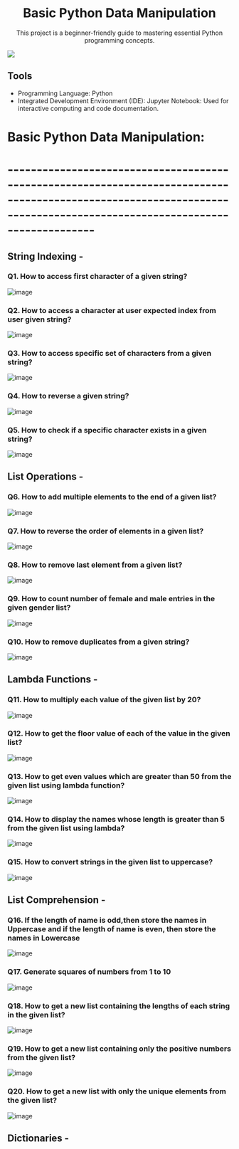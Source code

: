 <div align="center">
  <h1>Basic Python Data Manipulation</h1>
</div>


<div align="center">
This project is a beginner-friendly guide to mastering essential Python programming concepts.
</div>

![](https://media.giphy.com/media/coxQHKASG60HrHtvkt/giphy.gif)



## Tools

- Programming Language: Python
- Integrated Development Environment (IDE): Jupyter Notebook: Used for interactive computing and code documentation.



# Basic Python Data Manipulation: 

# -----------------------------------------------------------------------------------------------------------------------------------------------------------------------
## String Indexing -

### Q1. How to access first character of a given string?
![image](https://github.com/Ras-codes/Basic-Python-Data-Manipulation/assets/164164852/3604b8ab-0c36-4867-a36a-9b062db2d659)


### Q2. How to access a character at user expected index from user given string?
![image](https://github.com/Ras-codes/Basic-Python-Data-Manipulation/assets/164164852/84c0559d-2d62-4529-a4ad-b96d948e805e)


### Q3. How to access specific set of characters from a given string?
![image](https://github.com/Ras-codes/Basic-Python-Data-Manipulation/assets/164164852/fc40d9a6-d1af-4906-9b28-3f72e9e08718)


### Q4. How to reverse a given string?
![image](https://github.com/Ras-codes/Basic-Python-Data-Manipulation/assets/164164852/c34ed584-8abc-4a68-b143-5d7975988910)


### Q5. How to check if a specific character exists in a given string?
![image](https://github.com/Ras-codes/Basic-Python-Data-Manipulation/assets/164164852/c660bc48-bc20-4c96-a304-38845f7f877a)


## List Operations -

### Q6. How to add multiple elements to the end of a given list?
![image](https://github.com/Ras-codes/Basic-Python-Data-Manipulation/assets/164164852/1b64be98-5be6-48a4-811d-1fea3ba58cb0)


### Q7. How to reverse the order of elements in a given list?
![image](https://github.com/Ras-codes/Basic-Python-Data-Manipulation/assets/164164852/0266c45e-87df-4f6f-8d96-f63fbb0cfde9)


### Q8. How to remove last element from a given list?
![image](https://github.com/Ras-codes/Basic-Python-Data-Manipulation/assets/164164852/b9b64a81-87ff-4be7-815e-377f030ba99e)


### Q9. How to count number of female and male entries in the given gender list?
![image](https://github.com/Ras-codes/Basic-Python-Data-Manipulation/assets/164164852/cb30c747-f179-4a2f-b73f-3569afe8d429)


### Q10. How to remove duplicates from a given string?
![image](https://github.com/Ras-codes/Basic-Python-Data-Manipulation/assets/164164852/ac9fafc9-256b-4171-aadb-c99f9ed4c233)


## Lambda Functions - 

### Q11. How to multiply each value of the given list by 20?
![image](https://github.com/Ras-codes/Basic-Python-Data-Manipulation/assets/164164852/8ecc46a7-ecce-4d98-956c-2b33a3ae21b7)


### Q12. How to get the floor value of each of the value in the given list?
![image](https://github.com/Ras-codes/Basic-Python-Data-Manipulation/assets/164164852/50bd0e3f-e1b1-4f46-b002-024469390c92)


### Q13. How to get even values which are greater than 50 from the given list using lambda function?
![image](https://github.com/Ras-codes/Basic-Python-Data-Manipulation/assets/164164852/5407fc99-529b-433a-ab50-5e1eeec8c246)


### Q14. How to display the names whose length is greater than 5 from the given list using lambda?
![image](https://github.com/Ras-codes/Basic-Python-Data-Manipulation/assets/164164852/1fd3f922-ead4-4061-9985-6012a75038df)


### Q15. How to convert strings in the given list to uppercase?
![image](https://github.com/Ras-codes/Basic-Python-Data-Manipulation/assets/164164852/c77b2a3f-fd0a-420f-bed7-3fd601cc7e45)


## List Comprehension -

### Q16. If the length of name is odd,then store the names in Uppercase and if the length of name is even, then store the names in Lowercase
![image](https://github.com/Ras-codes/Basic-Python-Data-Manipulation/assets/164164852/d0366d5a-12e3-43cd-ade0-c56850ba1c49)


### Q17. Generate squares of numbers from 1 to 10
![image](https://github.com/Ras-codes/Basic-Python-Data-Manipulation/assets/164164852/b8c50695-d088-4e17-b0ad-df6fef92e158)


### Q18. How to get a new list containing the lengths of each string in the given list?
![image](https://github.com/Ras-codes/Basic-Python-Data-Manipulation/assets/164164852/12833fd5-d98b-43ab-a845-368f84672f20)


### Q19. How to get a new list containing only the positive numbers from the given list?
![image](https://github.com/Ras-codes/Basic-Python-Data-Manipulation/assets/164164852/9cda59d0-54a5-45aa-ae68-07835e30c42a)


### Q20. How to get a new list with only the unique elements from the given list?
![image](https://github.com/Ras-codes/Basic-Python-Data-Manipulation/assets/164164852/607691b8-a590-407c-b02f-0a8cf520e88d)


## Dictionaries -

###


###


###


###


###


###


###


###


###


###


###


###


###


###


###


###


###





































